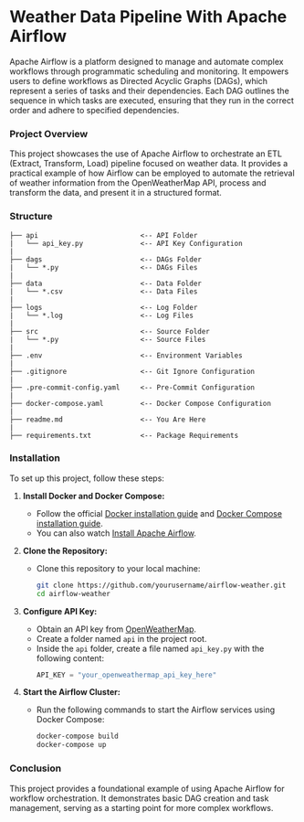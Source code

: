 # Weather Data Pipeline With Apache Airflow
Apache Airflow is a platform designed to manage and automate complex workflows through programmatic scheduling and monitoring. It empowers users to define workflows as Directed Acyclic Graphs (DAGs), which represent a series of tasks and their dependencies. Each DAG outlines the sequence in which tasks are executed, ensuring that they run in the correct order and adhere to specified dependencies.

### Project Overview
This project showcases the use of Apache Airflow to orchestrate an ETL (Extract, Transform, Load) pipeline focused on weather data. It provides a practical example of how Airflow can be employed to automate the retrieval of weather information from the OpenWeatherMap API, process and transform the data, and present it in a structured format.

### Structure
```
├── api                         <-- API Folder
|   └── api_key.py              <-- API Key Configuration
|
├── dags                        <-- DAGs Folder
|   └── *.py                    <-- DAGs Files
|
├── data                        <-- Data Folder
|   └── *.csv                   <-- Data Files
|
├── logs                        <-- Log Folder
|   └── *.log                   <-- Log Files
|
├── src                         <-- Source Folder
|   └── *.py                    <-- Source Files
|
├── .env                        <-- Environment Variables
|
├── .gitignore                  <-- Git Ignore Configuration
|
├── .pre-commit-config.yaml     <-- Pre-Commit Configuration
|
├── docker-compose.yaml         <-- Docker Compose Configuration
|
├── readme.md                   <-- You Are Here
|
├── requirements.txt            <-- Package Requirements
```

### Installation
To set up this project, follow these steps:

1. **Install Docker and Docker Compose:**
   - Follow the official [Docker installation guide](https://docs.docker.com/get-docker/) and [Docker Compose installation guide](https://docs.docker.com/compose/install/).
   - You can also watch [Install Apache Airflow](https://www.youtube.com/watch?v=Fl64Y0p7rls).

2. **Clone the Repository:**
   - Clone this repository to your local machine:
     ```bash
     git clone https://github.com/yourusername/airflow-weather.git
     cd airflow-weather
     ```

3. **Configure API Key:**
   - Obtain an API key from [OpenWeatherMap](https://openweathermap.org/api).
   - Create a folder named `api` in the project root.
   - Inside the `api` folder, create a file named `api_key.py` with the following content:
     ```python
     API_KEY = "your_openweathermap_api_key_here"
     ```

4. **Start the Airflow Cluster:**
   - Run the following commands to start the Airflow services using Docker Compose:
     ```bash
     docker-compose build
     docker-compose up
     ```

### Conclusion
This project provides a foundational example of using Apache Airflow for workflow orchestration. It demonstrates basic DAG creation and task management, serving as a starting point for more complex workflows.
